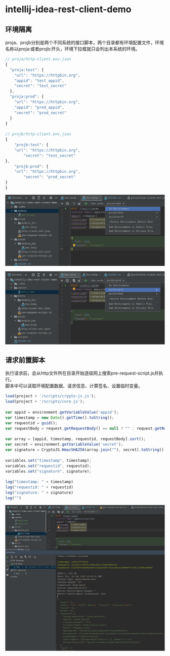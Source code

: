 # intellij-idea-rest-client-demo

## 环境隔离
proja、projb分别是两个不同系统的接口脚本，两个目录都有环境配置文件，环境名称以proja:或者projb:开头，环境下拉框就只会列出本系统的环境。

```javascript
// proja/http-client.env.json
{
  "proja:test": {
    "url": "https://httpbin.org",
    "appid": "test_appid",
    "secret": "test_secret"
  },
  "proja:prod": {
    "url": "https://httpbin.org",
    "appid": "prod_appid",
    "secret": "prod_secret"
  }
}

// projb/http-client.env.json
{
    "projb:test": {
    "url": "https://httpbin.org",
        "secret": "test_secret"
},
    "projb:prod": {
    "url": "https://httpbin.org",
        "secret": "prod_secret"
}
}
```
![env_a.png](assets/env_a.png)

![env_b.png](assets/env_b.png)

## 请求前置脚本
执行请求前，会从http文件所在目录开始逐级网上搜索pre-request-script.js并执行。  
脚本中可以读取环境配置数据、请求信息、计算签名、设置临时变量。
```javascript
load(project + '/scripts/crypto-js.js');
load(project + '/scripts/core.js');

var appid = environment.getVariableValue('appid');
var timestamp = new Date().getTime().toString();
var requestid = guid();
var requestBody = request.getRequestBody() == null ? "" : request.getRequestBody().getText();

var array = [appid, timestamp, requestid, requestBody].sort();
var secret = environment.getVariableValue('secret');
var signature = CryptoJS.HmacSHA256(array.join(""), secret).toString();

variables.set("timestamp", timestamp);
variables.set("requestid", requestid);
variables.set("signature", signature);

log("timestamp: " + timestamp)
log("requestid: " + requestid)
log("signature: " + signature)
log("")
```

![pre_request_script.png](assets/pre_request_script.png)